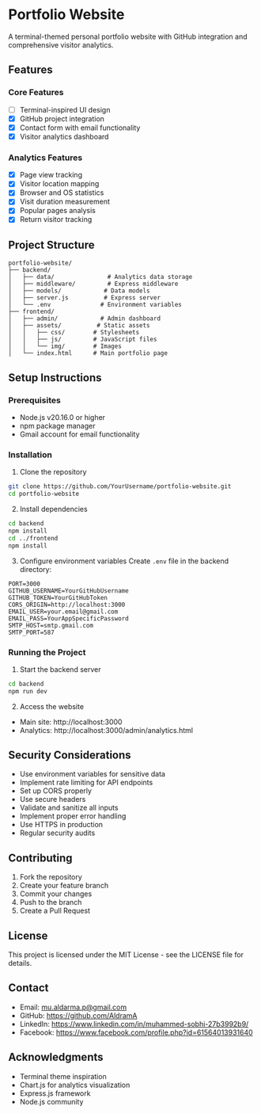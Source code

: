 # Portfolio Website

A terminal-themed personal portfolio website with GitHub integration and comprehensive visitor analytics.

## Features

### Core Features
- [ ] Terminal-inspired UI design
- [x] GitHub project integration
- [x] Contact form with email functionality
- [x] Visitor analytics dashboard

### Analytics Features
- [x] Page view tracking
- [x] Visitor location mapping
- [x] Browser and OS statistics
- [x] Visit duration measurement
- [x] Popular pages analysis
- [x] Return visitor tracking

## Project Structure
```
portfolio-website/
├── backend/
│   ├── data/               # Analytics data storage
│   ├── middleware/         # Express middleware
│   ├── models/            # Data models
│   ├── server.js          # Express server
│   └── .env              # Environment variables
├── frontend/
│   ├── admin/            # Admin dashboard
│   ├── assets/          # Static assets
│   │   ├── css/        # Stylesheets
│   │   ├── js/         # JavaScript files
│   │   └── img/        # Images
│   └── index.html      # Main portfolio page
```

## Setup Instructions

### Prerequisites
- Node.js v20.16.0 or higher
- npm package manager
- Gmail account for email functionality

### Installation
1. Clone the repository
```bash
git clone https://github.com/YourUsername/portfolio-website.git
cd portfolio-website
```

2. Install dependencies
```bash
cd backend
npm install
cd ../frontend
npm install
```

3. Configure environment variables
Create `.env` file in the backend directory:
```env
PORT=3000
GITHUB_USERNAME=YourGitHubUsername
GITHUB_TOKEN=YourGitHubToken
CORS_ORIGIN=http://localhost:3000
EMAIL_USER=your.email@gmail.com
EMAIL_PASS=YourAppSpecificPassword
SMTP_HOST=smtp.gmail.com
SMTP_PORT=587
```

### Running the Project
1. Start the backend server
```bash
cd backend
npm run dev
```

2. Access the website
- Main site: http://localhost:3000
- Analytics: http://localhost:3000/admin/analytics.html

## Security Considerations
- Use environment variables for sensitive data
- Implement rate limiting for API endpoints
- Set up CORS properly
- Use secure headers
- Validate and sanitize all inputs
- Implement proper error handling
- Use HTTPS in production
- Regular security audits

## Contributing
1. Fork the repository
2. Create your feature branch
3. Commit your changes
4. Push to the branch
5. Create a Pull Request

## License
This project is licensed under the MIT License - see the LICENSE file for details.

## Contact
- Email: mu.aldarma.p@gmail.com
- GitHub: https://github.com/AldramA
- LinkedIn: https://www.linkedin.com/in/muhammed-sobhi-27b3992b9/
- Facebook: https://www.facebook.com/profile.php?id=61564013931640

## Acknowledgments
- Terminal theme inspiration
- Chart.js for analytics visualization
- Express.js framework
- Node.js community
